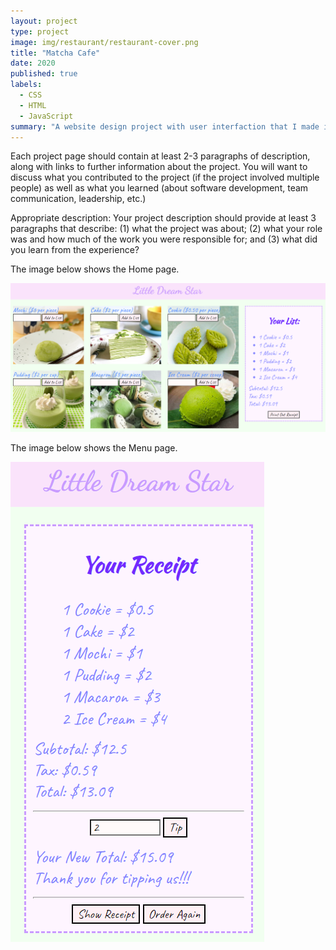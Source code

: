 ```yaml
---
layout: project
type: project
image: img/restaurant/restaurant-cover.png
title: "Matcha Cafe"
date: 2020
published: true
labels:
  - CSS
  - HTML
  - JavaScript
summary: "A website design project with user interfaction that I made in high school."
---
```


Each project page should contain at least 2-3 paragraphs of description, along with links to further information about the project. You will want to discuss what you contributed to the project (if the project involved multiple people) as well as what you learned (about software development, team communication, leadership, etc.)

Appropriate description: Your project description should provide at least 3 paragraphs that describe: (1) what the project was about; (2) what your role was and how much of the work you were responsible for; and (3) what did you learn from the experience?

The image below shows the Home page.

<img class="img-fluid" src="../img/restaurant/home.png">

The image below shows the Menu page.

<img class="img-fluid" src="../img/restaurant/receipt.png">